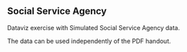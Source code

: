 ## Social Service Agency

Dataviz exercise with Simulated Social Service Agency data.

The data can be used independently of the PDF handout.